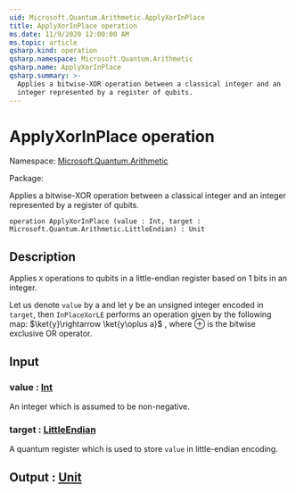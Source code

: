 ```yaml
---
uid: Microsoft.Quantum.Arithmetic.ApplyXorInPlace
title: ApplyXorInPlace operation
ms.date: 11/9/2020 12:00:00 AM
ms.topic: article
qsharp.kind: operation
qsharp.namespace: Microsoft.Quantum.Arithmetic
qsharp.name: ApplyXorInPlace
qsharp.summary: >-
  Applies a bitwise-XOR operation between a classical integer and an
  integer represented by a register of qubits.
---
```


# ApplyXorInPlace operation

Namespace: [Microsoft.Quantum.Arithmetic](xref:Microsoft.Quantum.Arithmetic)

Package: [](https://nuget.org/packages/)


Applies a bitwise-XOR operation between a classical integer and aninteger represented by a register of qubits.

```qsharp
operation ApplyXorInPlace (value : Int, target : Microsoft.Quantum.Arithmetic.LittleEndian) : Unit
```


## Description

Applies `X` operations to qubits in a little-endian register based on1 bits in an integer.Let us denote `value` by a and let y be an unsigned integer encoded in `target`,then `InPlaceXorLE` performs an operation given by the following map:$\ket{y}\rightarrow \ket{y\oplus a}$ , where $\oplus$ is the bitwise exclusive OR operator.

## Input

### value : [Int](xref:microsoft.quantum.lang-ref.int)

An integer which is assumed to be non-negative.


### target : [LittleEndian](xref:Microsoft.Quantum.Arithmetic.LittleEndian)

A quantum register which is used to store `value` in little-endian encoding.



## Output : [Unit](xref:microsoft.quantum.lang-ref.unit)

